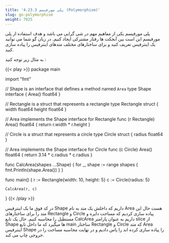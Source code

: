 ```yaml
---
title: '4.23.3 پلی مورفیسم (Polymorphism)'
slug: go-polymorphism
weight: 7025
---
```


پلی مورفیسم یکی از مفاهیم مهم در شی گرایی می باشد و هدف استفاده از پلی مورفیسم این است بین آبجکت ها رفتار مشترکی ایجاد کنیم. در زبان گو شما می توانید یک اینترفیس تعریف کنید و برای ساختارهای مختلف متدهای اینترفیس را پیاده سازی کنید.

به مثال زیر توجه کنید :

{{< play >}}
package main

import "fmt"

// Shape is an interface that defines a method named `Area`
type Shape interface {
	Area() float64
}

// Rectangle is a struct that represents a rectangle
type Rectangle struct {
	width  float64
	height float64
}

// Area implements the Shape interface for Rectangle
func (r Rectangle) Area() float64 {
	return r.width * r.height
}

// Circle is a struct that represents a circle
type Circle struct {
	radius float64
}

// Area implements the Shape interface for Circle
func (c Circle) Area() float64 {
	return 3.14 * c.radius * c.radius
}

func CalcArea(shapes ...Shape) {
	for _, shape := range shapes {
		fmt.Println(shape.Area())
	}
}

func main() {
	r := Rectangle{width: 10, height: 5}
	c := Circle{radius: 5}

	CalcArea(r, c)
}
{{< /play >}}

در کد فوق ما یک اینترفیس Shape داریم که داخلش یک متد به نام Area هست حال این متد را برای ساختارهای Rectangle و Circle پیاده سازی کردیم که مساحت دایره و مستطیل را محاسبه کنیم. حال یک تابع CalcArea داریم به عنوان پارامتر slice از Shape ها میگیرد که ما داخل تابع main ساختار Rectangle و Circle که متد Area اینترفیس Shape را پیاده سازی کرده اند را پاس دادیم و در نهایت محاسبه مساحت را در خروجی چاپ می کند.

